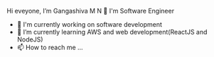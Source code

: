 Hi eveyone, I’m Gangashiva M N 👋 
I'm Software Engineer
- 🔭 I'm currently working on software development 
- 🌱 I’m currently learning AWS and web development(ReactJS and NodeJS)
- 📫 How to reach me ...

<!---
gangashiva/gangashiva is a ✨ special ✨ repository because its `README.md` (this file) appears on your GitHub profile.
You can click the Preview link to take a look at your changes.
--->
